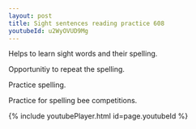 ```yaml
---
layout: post
title: Sight sentences reading practice 608
youtubeId: u2WyOVUD9Mg
---
```

 
 
Helps to learn sight words and their spelling.

Opportunitiy to repeat the spelling. 

Practice spelling. 
 
Practice for spelling bee competitions. 
 
{% include youtubePlayer.html id=page.youtubeId %}
 
 
